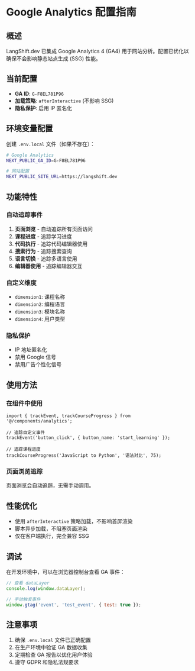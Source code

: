 # Google Analytics 配置指南

## 概述

LangShift.dev 已集成 Google Analytics 4 (GA4) 用于网站分析。配置已优化以确保不会影响静态站点生成 (SSG) 性能。

## 当前配置

- **GA ID**: `G-F8EL781P96`
- **加载策略**: `afterInteractive` (不影响 SSG)
- **隐私保护**: 启用 IP 匿名化

## 环境变量配置

创建 `.env.local` 文件（如果不存在）：

```bash
# Google Analytics
NEXT_PUBLIC_GA_ID=G-F8EL781P96

# 网站配置
NEXT_PUBLIC_SITE_URL=https://langshift.dev
```

## 功能特性

### 自动追踪事件

1. **页面浏览** - 自动追踪所有页面访问
2. **课程进度** - 追踪学习进度
3. **代码执行** - 追踪代码编辑器使用
4. **搜索行为** - 追踪搜索查询
5. **语言切换** - 追踪多语言使用
6. **编辑器使用** - 追踪编辑器交互

### 自定义维度

- `dimension1`: 课程名称
- `dimension2`: 编程语言
- `dimension3`: 模块名称
- `dimension4`: 用户类型

### 隐私保护

- IP 地址匿名化
- 禁用 Google 信号
- 禁用广告个性化信号

## 使用方法

### 在组件中使用

```tsx
import { trackEvent, trackCourseProgress } from '@/components/analytics';

// 追踪自定义事件
trackEvent('button_click', { button_name: 'start_learning' });

// 追踪课程进度
trackCourseProgress('JavaScript to Python', '语法对比', 75);
```

### 页面浏览追踪

页面浏览会自动追踪，无需手动调用。

## 性能优化

- 使用 `afterInteractive` 策略加载，不影响首屏渲染
- 脚本异步加载，不阻塞页面渲染
- 仅在客户端执行，完全兼容 SSG

## 调试

在开发环境中，可以在浏览器控制台查看 GA 事件：

```javascript
// 查看 dataLayer
console.log(window.dataLayer);

// 手动触发事件
window.gtag('event', 'test_event', { test: true });
```

## 注意事项

1. 确保 `.env.local` 文件已正确配置
2. 在生产环境中验证 GA 数据收集
3. 定期检查 GA 报告以优化用户体验
4. 遵守 GDPR 和隐私法规要求 
